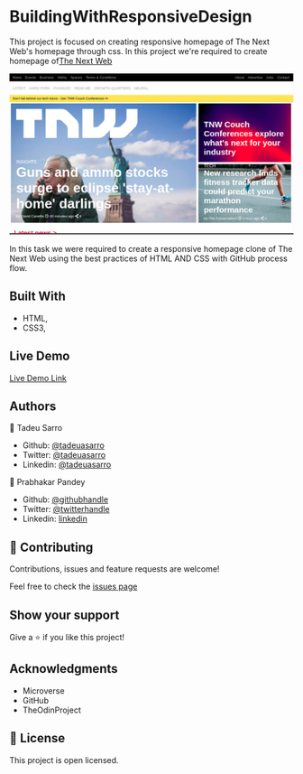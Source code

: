 # BuildingWithResponsiveDesign

This project is focused on creating responsive homepage of The Next Web's homepage through css. In this project we're required to create homepage of[The Next Web](https://thenextweb.com)

![screenshot](img/TheNextWebScreenshot.png)

In this task we were required to create a responsive homepage clone of The Next Web using the best practices of HTML AND CSS with GitHub process flow.

## Built With

- HTML,
- CSS3,

## Live Demo

[Live Demo Link](https://rawcdn.githack.com/tadeuasarro/BuildingWithResponsiveDesign/3157860849ca8d60e0087933f1fe5cdf139f6b10/index.html)


## Authors

👤 Tadeu Sarro

- Github: [@tadeuasarro](https://github.com/tadeuasarro)
- Twitter: [@tadeuasarro](https://twitter.com/tadeuasarro)
- Linkedin: [@tadeuasarro](https://www.linkedin.com/in/tadeu-sarro-71481013a/)

👤 Prabhakar Pandey

- Github: [@githubhandle](https://github.com/Prabhakarzx)
- Twitter: [@twitterhandle](https://twitter.com/prabhakarzx)
- Linkedin: [linkedin](https://www.linkedin.com/in/prabhakarzx/)

## 🤝 Contributing

Contributions, issues and feature requests are welcome!

Feel free to check the [issues page](https://github.com/tadeuasarro/BuildingWithResponsiveDesign/issues)

## Show your support

Give a ⭐️ if you like this project!

## Acknowledgments

- Microverse
- GitHub
- TheOdinProject

## 📝 License

This project is open licensed.